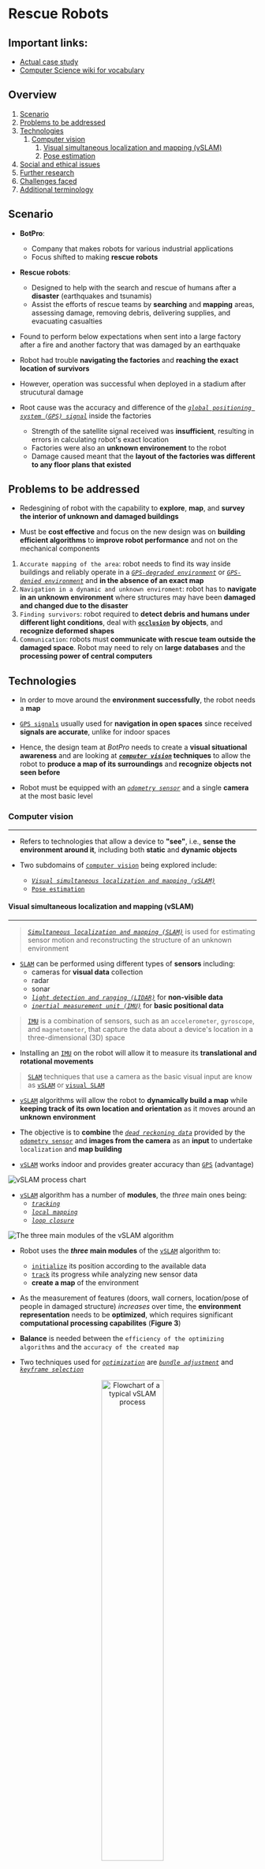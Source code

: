 # Rescue Robots

## Important links:
- [Actual case study](./rescue_robots.pdf)
- [Computer Science wiki for vocabulary](https://computersciencewiki.org/index.php?title=2024_case_study)

## Overview

1. [Scenario](#scenario)
2. [Problems to be addressed](#problems)
3. [Technologies](#tech)
    1. [Computer vision](#cv)
        1. [Visual simultaneous localization and mapping (vSLAM)](#vslam)
        2. [Pose estimation](#pose-estimation)
4. [Social and ethical issues](#issues)
5. [Further research](#research)
6. [Challenges faced](#challenges)
7. [Additional terminology](#terms)

## <a id="scenario"></a> Scenario

- **BotPro**:
    - Company that makes robots for various industrial applications
    - Focus shifted to making **rescue robots**

- **Rescue robots**:
    - Designed to help with the search and rescue of humans after a **disaster** (earthquakes and tsunamis)
    - Assist the efforts of rescue teams by **searching** and **mapping** areas, assessing damage, removing debris, delivering supplies, and evacuating casualties

- Found to perform below expectations when sent into a large factory after a fire and another factory that was damaged by an earthquake

- Robot had trouble **navigating the factories** and **reaching the exact location of survivors**

- However, operation was successful when deployed in a stadium after strucutural damage

- Root cause was the accuracy and difference  of the [*`global positioning system (GPS) signal`*](#gps) inside the factories
    - Strength of the satellite signal received was **insufficient**, resulting in errors in calculating robot's exact location
    - Factories were also an **unknown environement** to the robot
    - Damage caused meant that the **layout of the factories was different to any floor plans that existed**

## <a id="problems"></a> Problems to be addressed

- Redesgining of robot with the capability to **explore**, **map**, and **survey the interior of unknown and damaged buildings**

- Must be **cost effective** and focus on the new design was on **building efficient algorithms** to **improve robot performance** and not on the mechanical components

1. `Accurate mapping of the area`: robot needs to find its way inside buildings and reliably operate in a [*`GPS-degraded environment`*](#gps-degraded) or [*`GPS-denied environment`*](#gps-denied) and **in the absence of an exact map**
2. `Navigation in a dynamic and unknown enviroment`: robot has to **navigate in an unknown environment** where structures may have been **damaged and changed due to the disaster**
3. `Finding survivors`: robot required to **detect debris and humans under different light conditions**, deal with **[`occlusion`](#occlusion) by objects**, and **recognize deformed shapes**
4. `Communication`: robots must **communicate with rescue team outside the damaged space**. Robot may need to rely on **large databases** and the **processing power of central computers**

## <a id="tech"></a> Technologies

- In order to move around the **environment successfully**, the robot needs a **map**

- [`GPS signals`](#gps) usually used for **navigation in open spaces** since received **signals are accurate**, unlike for indoor spaces

- Hence, the design team at *BotPro* needs to create a **visual situational awareness** and are looking at **[*`computer vision`*](#computer-vision) techniques** to allow the robot to **produce a map of its surroundings** and **recognize objects not seen before**

- Robot must be equipped with an [*`odometry sensor`*](#odometry-sensor) and a single **camera** at the most basic level

### <a id="cv"></a> Computer vision
---

- Refers to technologies that allow a device to **"see"**, i.e., **sense the environment around it**, including both **static** and **dynamic objects**

- Two subdomains of [`computer vision`](#computer-vision) being explored include:
    - [*`Visual simultaneous localization and mapping (vSLAM)`*](#vslam)
    - [`Pose estimation`](#pose-estimation)

#### <a id="vslam"></a> Visual simultaneous localization and mapping (vSLAM)
---

> [*`Simultaneous localization and mapping (SLAM)`*](#slam) is used for estimating sensor motion and reconstructing the structure of an unknown environment

- [`SLAM`](#slam) can be performed using different types of **sensors** including:
    - cameras for **visual data** collection
    - radar
    - sonar
    - [*`light detection and ranging (LIDAR)`*](#lidar) for **non-visible data**
    - [*`inertial measurement unit (IMU)`*](#imu) for **basic positional data**

> [`IMU`](#imu) is a combination of sensors, such as an `accelerometer`, `gyroscope`, and `magnetometer`, that capture the data about a device's location in a three-dimensional (3D) space

- Installing an [`IMU`](#imu) on the robot will allow it to measure its **translational and rotational movements**

> [`SLAM`](#slam) techniques that use a camera as the basic visual input are know as [`vSLAM`](#visual-slam) or [`visual SLAM`](#visual-slam)

- [`vSLAM`](#visual-slam) algorithms will allow the robot to **dynamically build a map** while **keeping track of its own location and orientation** as it moves around an **unknown environment**

- The objective is to **combine** the [*`dead reckoning data`*](#dead-reckoning-data) provided by the [`odometry sensor`](#odometry-sensor) and **images from the camera** as an **input** to undertake `localization` and **map building**

- [`vSLAM`](#visual-slam) works indoor and provides greater accuracy than [`GPS`](#gps) (advantage)

![vSLAM process chart](./img/fig1.png)

- [`vSLAM`](#visual-slam) algorithm has a number of **modules**, the *three* main ones being:
    - [*`tracking`*](#tracking)
    - [*`local mapping`*](#local-mapping)
    - [*`loop closure`*](#loop-closure)

![The three main modules of the vSLAM algorithm](./img/fig2.png)

- Robot uses the ***three* main modules** of the [`vSLAM`](#visual-slam) algorithm to:
    - [`initialize`](#initialization) its position according to the available data
    - [`track`](#tracking) its progress while analyzing new sensor data
    - **create a map** of the environment

- As the measurement of features (doors, wall corners, location/pose of people in damaged structure) *increases* over time, the **environment representation** needs to be **optimized**, which requires significant **computational processing capabilites** (**Figure 3**)

- **Balance** is needed between the `efficiency of the optimizing algorithms` and the `accuracy of the created map`

- Two techniques used for [*`optimization`*](#optimization) are [*`bundle adjustment`*](#bundle-adjustment) and [*`keyframe selection`*](#keyframe-selection)

<p align="center"><img src="./img/fig3.png" width="50%" alt="Flowchart of a typical vSLAM process"></p>

- When [`tracking`](#tracking) fails, [`vSLAM`](#visual-slam) executes a model for [*`relocalization`*](#relocalization) since the robot needs to **relocalize** itself

- As the robot moves through a space, it may [`drift`](#robot-drift) and **lose itself** at which point [*`global map optimization`*](#global-map-optimization) (using a [`loop closure`](#loop-closure) technique) is executed

- [`vSLAM`](#visual-slam) is a **low-cost** and **robust** algorithm that can handle **dynamic changes in the environment**

- Need to know the **performance**, **advantages**, and **limitations** of the [`vSLAM`](#visual-slam) algorithm

- Design team are also exploring using **multiple cameras** in the new robot

- If implemented, a **different image acquisition scheme** may be used to **optimize the use of visual information**

#### <a id="pose-estimation"></a> Pose estimation
---

- Robot needs to know the **pose of a person** to perform **correct operations** and needs to **estimate the configuration of human body parts**

> [`Pose estimation`](#pose-estimation) refers to the [`computer vision`](#computer-vision) technologies of estimating the position and orientation of an object or a human relative to the camera in a real-world space

- Usually done by **identifying**, **locating**, and **tracking** a number of [*`key points`*](#key-points) on an **object** or a **human** in an **interactive environment**

> [`Key points`](#key-points) are spatial locations or points in an image that define what stands out in the image captured

- Inanimate objects are **rigid**, so their [`key points`](#key-points) include **corners**, **edges**, or other significant features

> Models used to identify [`key points`](#key-points) on inanimate objects are called [*`rigid pose estimation (RPE)`*](#rpe) models

- [`Key points`](#key-points) for humans include the **head** and other **major joints** such as the neck, shoulders, elbows, wrists, and knees

> Models used to identify [`key points`](#key-points) on humans are called [*`human pose estimation (HPE)`*](#hpe) models

<p align="center"><img src="./img/fig4.png" width="50%" alt="A kinematic representation of a human body"></p>

- [`Key points`](#key-points) used to describe **pose of human** in **two dimensions**

> A valid connection between points is known as a [`pair`](#key-points)

- This `two-dimensional (2D)` image of [`key points`](#key-points) and [`pairs`](#key-points) is transformed into a **3D pose model** that enables the **prediction of the accurate positioning** of a person

> **Note**: [`HPE`](#hpe) does not recognize who is in the image; it only **estimates the body parts**

![3D human pose estimation](./img/fig5.png)

- [`HPE`](#hpe) classified into:
    - `Bottom-up` methods
    - `Top-down` methods

- [`HPE`](#hpe) methods differ based on **number of people being tracked**

- `Single-person pose estimation` easier than `multiple-person pose estimation`

- Robot with highly **accurate** image of people:
    - Increase in `computational complexity` &rarr; Increase in `inference delay` in **real-time rescue operations**

- **Challenges** faced by `pose-tracking` algorithms:
    - **Background scene handling**
    - [`Self-occlusion`](#occlusion) of **body parts**
    - `Tracking` in **diverse light conditions**
    - [*`Multiple-object occlusion`*](#occlusion)

- Robots must undertake `pose estimation` in **real time**, with or without **internet connectivity**, so the design team might consider using **lightweight edge devices** that implement [*`edge computing`*](#edge-computing)

- Challenging for robots to work with **low-power devices**

- Robot also needs `two-way communication` with the **human rescue team**

- Design team aware that **access to data/images** sent by the rescue robot should be **limited to authorized persons** to maintain the **security and privacy of data**

## <a id="issues"></a> Social and ethical issues

- Advantages:
    - Sent to places that are too **dangerous for human rescue workers**
    - Designed to assist humans, saving human rescue workers from **exhaustion and trauma**
    - Robots can **gather feedback** from **mock deployments** that can be used to **train human rescue workers** about **safety and efficiency** in disaster management teams

- However, robots **require large amounts of resources to build and maintain**, yet they may have **limited capability**

- Hence, only **economically developed countries** can **afford to spend time and money** on building and using them

- **Questions** regarding **social and ethical aspects** of using rescue robots:

    > Should rescue robots be used to perform tasks that would be too dangerous for humans in a disaster or similarly unstable environment?

    > Are robots safe? Who is accountable if a rescue robot causes harm to the person in need of help due to a miscalculation of the person's pose?

    > Will survivors be comfortble being helped by a robot and not another compassionate human being?

## <a id="research"></a> Further research

- [*`Sensor fusion models`*](#sensor-fusion-model) can be used in the future to provide **greater confidence and accuracy**

- Making **multiple robots** that can work **collaboratively** will require the company to identify the **algorithms** that can be used to enable **collaboration** not just **between robots** but also with their **human operators**

- Technologies like `intelligent network infrastructure` that can be **dynamically enhanced and extended** by `edge nodes` could serve as the **backbone**

- The ability to be **connected in any place and at any time** would allow a necessary **level of autonomy** and **collective exchange of information** among robots, humans, infrastructure and related applications

- However, this could require more **advanced [`edge computing`](#edge-computing)** and **distributed `machine learning`**

- Building a rescuer `graphical user interface (GUI)` that could **map a disaster zone** in **real time** to prepare the human rescue team if they wanted to enter the zone

## <a id="challenges"></a> Challenges faced

> Understanding how vSLAM navigates an environment with unknown obstacles and contours

> Minimizing the time rescue robots spend scanning and learning an environment

> Estimating the pose of people despite varying light and environment conditions and body-part or multiple-object occlusion

> Updaing existing maps in a dynamically changing environment, such as an earthquake where rubble is still shifting

> Developing an understanding of the ethical considerations of using autonomous robots in life-and-death situations

## <a id="terms"></a> Additional terminology

- <a id="bundle-adjustment">`Bundle adjustment`</a>
- <a id="computer-vision">`Computer vision`</a>
- <a id="dead-reckoning-data">`Dead reckoning data`</a>
- <a id="edge-computing">`Edge computing`</a>
- <a id="global-map-optimization">`Global map optimization`</a>
- <a id="gps">`Global positioning system (GPS) signal`</a>
- <a id="gps-degraded">`GPS-degraded environment`</a>
- <a id="gps-denied">`GPS-denied environment`</a>
- <a id="hpe">`Human pose estimation (HPE)`</a>
- <a id="imu">`Inertial measurement unit (IMU)`</a>
- <a id="keyframe-selection">`Keyframe selection`</a>
- <a id="key-points">`Key points/pairs`</a>
- <a id="lidar">`Light detection and ranging (LIDAR)`</a>
- <a id="occlusion">`Object occlusion`</a>
- <a id="odometry-sensor">`Odometry sensor`</a>
- <a id="optimization">`Optimization`</a>
- <a id="relocalization">`Relocalization`</a>
- <a id="rpe">`Rigid pose estimation (RPE)`</a>
- <a id="robot-drift">`Robot drift`</a>
- <a id="slam">`Simultaneous localization and mapping (SLAM)`</a>
- <a id="sensor-fusion-model">`Sensor fusion model`</a>
- <a id="visual-slam">`Visual simultaneous localization and mapping (vSLAM) modules`:</a>
    - <a id="initialization">`Initialization`</a>
    - <a id="local-mapping">`Local mapping`</a>
    - <a id="loop-closure">`Loop closure`</a>
    - <a id="relocalization">`Relocalization`</a>
    - <a id="tracking">`Tracking`</a>


